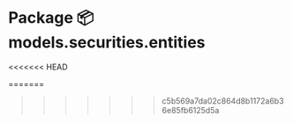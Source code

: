 # Package 📦 models.securities.entities
<<<<<<< HEAD

=======
>>>>>>> c5b569a7da02c864d8b1172a6b36e85fb6125d5a
